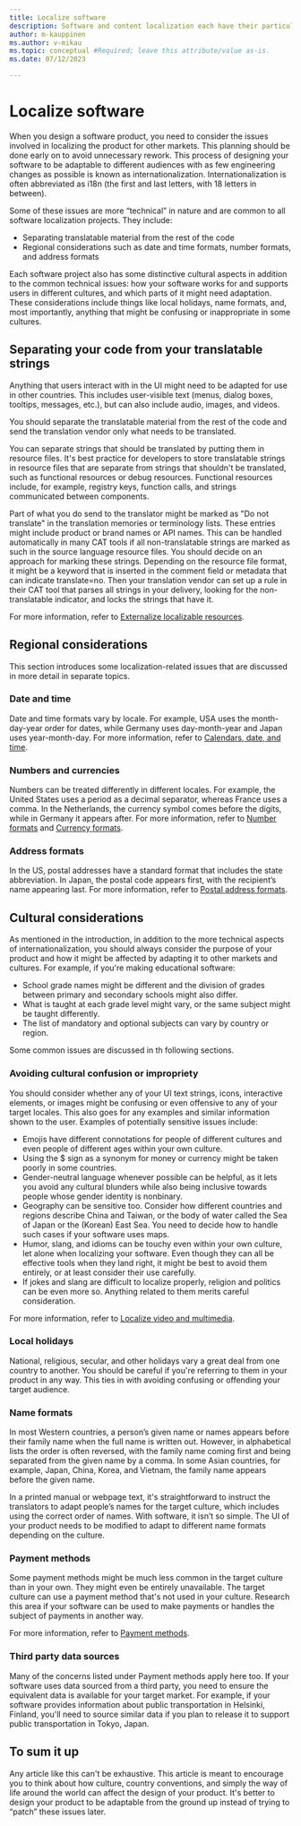 ```yaml
---
title: Localize software
description: Software and content localization each have their particular characteristics that drive different localization strategies.
author: m-kauppinen
ms.author: v-mikau
ms.topic: conceptual #Required; leave this attribute/value as-is.
ms.date: 07/12/2023

--- 
```


# Localize software

When you design a software product, you need to consider the issues involved in localizing the product for other markets. This planning should be done early on to avoid unnecessary rework. This process of designing your software to be adaptable to different audiences with as few engineering changes as possible is known as internationalization. Internationalization is often abbreviated as i18n (the first and last letters, with 18 letters in between).

Some of these issues are more “technical” in nature and are common to all software localization projects. They include:

- Separating translatable material from the rest of the code
- Regional considerations such as date and time formats, number formats, and address formats

Each software project also has some distinctive cultural aspects in addition to the common technical issues: how your software works for and supports users in different cultures, and which parts of it might need adaptation. These considerations include things like local holidays, name formats, and, most importantly, anything that might be confusing or inappropriate in some cultures.

## Separating your code from your translatable strings

Anything that users interact with in the UI might need to be adapted for use in other countries. This includes user-visible text (menus, dialog boxes, tooltips, messages, etc.), but can also include audio, images, and videos.

You should separate the translatable material from the rest of the code and send the translation vendor only what needs to be translated.

You can separate strings that should be translated by putting them in resource files. It's best practice for developers to store translatable strings in resource files that are separate from strings that shouldn't be translated, such as functional resources or debug resources. Functional resources include, for example, registry keys, function calls, and strings communicated between components.

Part of what you do send to the translator might be marked as "Do not translate" in the translation memories or terminology lists. These entries might include product or brand names or API names. This can be handled automatically in many CAT tools if all non-translatable strings are marked as such in the source language resource files. You should decide on an approach for marking these strings. Depending on the resource file format, it might be a keyword that is inserted in the comment field or metadata that can indicate translate=no. Then your translation vendor can set up a rule in their CAT tool that parses all strings in your delivery, looking for the non-translatable indicator, and locks the strings that have it.

For more information, refer to [Externalize localizable resources](/globalization/localizability/externalize-resources).

## Regional considerations

This section introduces some localization-related issues that are discussed in more detail in separate topics.

### Date and time

Date and time formats vary by locale. For example, USA uses the month-day-year order for dates, while Germany uses day-month-year and Japan uses year-month-day. For more information, refer to [Calendars, date, and time](../locale/calendars.md).

### Numbers and currencies

Numbers can be treated differently in different locales. For example, the United States uses a period as a decimal separator, whereas France uses a comma. In the Netherlands, the currency symbol comes before the digits, while in Germany it appears after. For more information, refer to [Number formats](../locale/number-formatting.md) and [Currency formats](../locale/currency-formats.md).

### Address formats

In the US, postal addresses have a standard format that includes the state abbreviation. In Japan, the postal code appears first, with the recipient’s name appearing last. For more information, refer to [Postal address formats](../locale/addresses.md).

## Cultural considerations

As mentioned in the introduction, in addition to the more technical aspects of internationalization, you should always consider the purpose of your product and how it might be affected by adapting it to other markets and cultures. For example, if you're making educational software:

- School grade names might be different and the division of grades between primary and secondary schools might also differ.
- What is taught at each grade level might vary, or the same subject might be taught differently.
- The list of mandatory and optional subjects can vary by country or region.

Some common issues are discussed in th following sections.

### Avoiding cultural confusion or impropriety

You should consider whether any of your UI text strings, icons, interactive elements, or images might be confusing or even offensive to any of your target locales. This also goes for any examples and similar information shown to the user. Examples of potentially sensitive issues include:

- Emojis have different connotations for people of different cultures and even people of different ages within your own culture.
- Using the $ sign as a synonym for money or currency might be taken poorly in some countries.
- Gender-neutral language whenever possible can be helpful, as it lets you avoid any cultural blunders while also being inclusive towards people whose gender identity is nonbinary.
- Geography can be sensitive too. Consider how different countries and regions describe China and Taiwan, or the body of water called the Sea of Japan or the (Korean) East Sea. You need to decide how to handle such cases if your software uses maps.
- Humor, slang, and idioms can be touchy even within your own culture, let alone when localizing your software. Even though they can all be effective tools when they land right, it might be best to avoid them entirely, or at least consider their use carefully.
- If jokes and slang are difficult to localize properly, religion and politics can be even more so. Anything related to them merits careful consideration.

For more information, refer to [Localize video and multimedia](../media/video-multimedia.md).

### Local holidays

National, religious, secular, and other holidays vary a great deal from one country to another. You should be careful if you're referring to them in your product in any way. This ties in with avoiding confusing or offending your target audience.

### Name formats

In most Western countries, a person’s given name or names appears before their family name when the full name is written out. However, in alphabetical lists the order is often reversed, with the family name coming first and being separated from the given name by a comma. In some Asian countries, for example, Japan, China, Korea, and Vietnam, the family name appears before the given name.

In a printed manual or webpage text, it's straightforward to instruct the translators to adapt people’s names for the target culture, which includes using the correct order of names. With software, it isn’t so simple. The UI of your product needs to be modified to adapt to different name formats depending on the culture.

### Payment methods

Some payment methods might be much less common in the target culture than in your own. They might even be entirely unavailable. The target culture can use a payment method that's not used in your culture. Research this area if your software can be used to make payments or handles the subject of payments in another way.

For more information, refer to [Payment methods](../internationalization/payment-methods.md).

### Third party data sources

Many of the concerns listed under Payment methods apply here too. If your software uses data sourced from a third party, you need to ensure the equivalent data is available for your target market. For example, if your software provides information about public transportation in Helsinki, Finland, you'll need to source similar data if you plan to release it to support public transportation in Tokyo, Japan.

## To sum it up

Any article like this can't be exhaustive. This article is meant to encourage you to think about how culture, country conventions, and simply the way of life around the world can affect the design of your product. It's better to design your product to be adaptable from the ground up instead of trying to “patch” these issues later.
